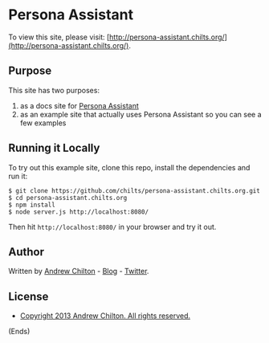 # Persona Assistant #

To view this site, please visit: [http://persona-assistant.chilts.org/](http://persona-assistant.chilts.org/).

## Purpose ##

This site has two purposes:

1. as a docs site for [Persona Assistant](https://github.com/chilts/jquery.persona-assistant.js)
1. as an example site that actually uses Persona Assistant so you can see a few examples

## Running it Locally ##

To try out this example site, clone this repo, install the dependencies and run it:

```
$ git clone https://github.com/chilts/persona-assistant.chilts.org.git
$ cd persona-assistant.chilts.org
$ npm install
$ node server.js http://localhost:8080/
```

Then hit ```http://localhost:8080/``` in your browser and try it out.

## Author ##

Written by [Andrew Chilton](http://chilts.org/) - [Blog](http://chilts.org/blog/) -
[Twitter](https://twitter.com/andychilton).

## License ##

* [Copyright 2013 Andrew Chilton.  All rights reserved.](http://chilts.mit-license.org/2013/)

(Ends)
